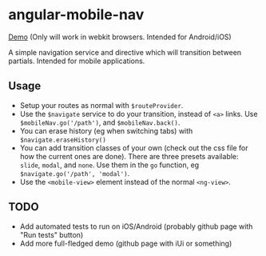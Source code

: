 angular-mobile-nav
==================

[Demo](http://embed.plnkr.co/5CmSiz5d5qoDRQlwiKxf) (Only will work in webkit browsers.  Intended for Android/iOS)

A simple navigation service and directive which will transition between partials.  Intended for mobile applications.

Usage
-----

* Setup your routes as normal with `$routeProvider`.
* Use the `$navigate` service to do your transition, instead of `<a>` links.  Use `$mobileNav.go('/path')`, and `$mobileNav.back()`.  
* You can erase history (eg when switching tabs) with `$navigate.eraseHistory()`
* You can add transition classes of your own (check out the css file for how the current ones are done). There are three presets available: `slide`, `modal`, and `none`.  Use them in the `go` function, eg `$navigate.go('/path', 'modal')`.
* Use the `<mobile-view>` element instead of the normal `<ng-view>`.

TODO
----

* Add automated tests to run on iOS/Android (probably github page with "Run tests" button)
* Add more full-fledged demo (github page with iUi or something)
